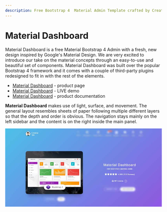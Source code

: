 ```yaml
---
description: Free Bootstrap 4  Material Admin Template crafted by Creative-Tim
---
```


# Material Dashboard

Material Dashboard is a free Material Bootstrap 4 Admin with a fresh, new design inspired by Google's Material Design. We are very excited to introduce our take on the material concepts through an easy-to-use and beautiful set of components. Material Dashboard was built over the popular Bootstrap 4 framework and it comes with a couple of third-party plugins redesigned to fit in with the rest of the elements.

* [Material Dashboard](https://bit.ly/3fSPqaK) - product page
* [Material Dashboard](https://bit.ly/3tmuqOt) - LIVE demo
* [Material Dashboard](https://bit.ly/2Rp9NUA) - product documentation 

**Material Dashboard** makes use of light, surface, and movement. The general layout resembles sheets of paper following multiple different layers so that the depth and order is obvious. The navigation stays mainly on the left sidebar and the content is on the right inside the main panel.

![Bootstrap Template - Material Dashboard](../../.gitbook/assets/docs-cover-material.jpg)





